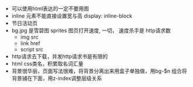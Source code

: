 - 可以使用html表达的一定不要用图
- inline 元素不能直接设置宽与高
  display: inline-block
- 节日活动页
- bg.jpg 是雪碧图 sprites
  图页打开速度, 一切，
  速度杀手是 http请求数
  + img src
  + link href
  + script src
- http请求去下载，并发http请求书是有限的
- html css类名，积累取名词汇量
- 背景很华丽，页面写法很难，将背景分离出来用盒子单独做，用bg-$n 组合将背景铺在下面，用z-index调整层级关系